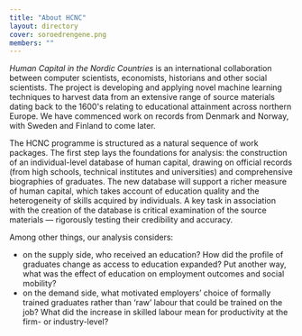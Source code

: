 ```yaml
---
title: "About HCNC"
layout: directory
cover: soroedrengene.png
members: ""
---
```


*Human Capital in the Nordic Countries* is an international collaboration between computer scientists, economists, historians and other social scientists. The project is developing and applying novel machine learning techniques to harvest data from an extensive range of source materials dating back to the 1600's relating to educational attainment across northern Europe. We have commenced work on records from Denmark and Norway, with Sweden and Finland to come later.

The HCNC programme is structured as a natural sequence of work packages. The first step lays the foundations for analysis: the construction of an individual-level database of human capital, drawing on official records (from high schools, technical institutes and universities) and comprehensive biographies of graduates. The new database will support a richer measure of human capital, which takes account of education quality and the heterogeneity of skills acquired by individuals. A key task in association with the creation of the database is critical examination of the source materials — rigorously testing their credibility and accuracy.

Among other things, our analysis considers:
- on the supply side, who received an education? How did the profile of graduates change as access to education expanded? Put another way, what was the effect of education on employment outcomes and social mobility?
- on the demand side, what motivated employers’ choice of formally trained graduates rather than ‘raw’ labour that could be trained on the job? What did the increase in skilled labour mean for productivity at the firm- or industry-level?

<!-- ## Team

The following people are members of our research team:-->
